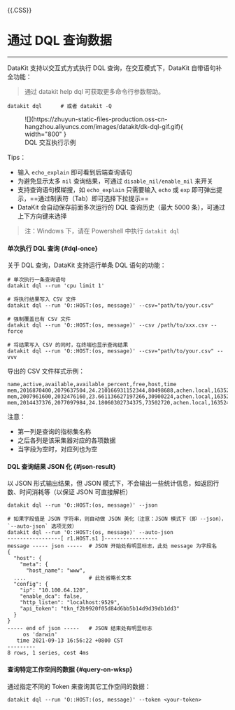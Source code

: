 {{.CSS}}
# 通过 DQL 查询数据
---

DataKit 支持以交互式方式执行 DQL 查询，在交互模式下，DataKit 自带语句补全功能：

> 通过 datakit help dql 可获取更多命令行参数帮助。

```shell
datakit dql      # 或者 datakit -Q
```

<figure markdown>
  ![](https://zhuyun-static-files-production.oss-cn-hangzhou.aliyuncs.com/images/datakit/dk-dql-gif.gif){ width="800" }
  <figcaption> DQL 交互执行示例 </figcaption>
</figure>

Tips：

- 输入 `echo_explain` 即可看到后端查询语句
- 为避免显示太多 `nil` 查询结果，可通过 `disable_nil/enable_nil` 来开关
- 支持查询语句模糊搜，如 `echo_explain` 只需要输入 `echo` 或 `exp` 即可弹出提示，==通过制表符（Tab）即可选择下拉提示==
- DataKit 会自动保存前面多次运行的 DQL 查询历史（最大 5000 条），可通过上下方向键来选择

> 注：Windows 下，请在 Powershell 中执行 `datakit dql`

#### 单次执行 DQL 查询 {#dql-once}

关于 DQL 查询，DataKit 支持运行单条 DQL 语句的功能：

```shell
# 单次执行一条查询语句
datakit dql --run 'cpu limit 1'

# 将执行结果写入 CSV 文件
datakit dql --run 'O::HOST:(os, message)' --csv="path/to/your.csv"

# 强制覆盖已有 CSV 文件
datakit dql --run 'O::HOST:(os, message)' --csv /path/to/xxx.csv --force

# 将结果写入 CSV 的同时，在终端也显示查询结果
datakit dql --run 'O::HOST:(os, message)' --csv="path/to/your.csv" --vvv
```

导出的 CSV 文件样式示例：

```shell
name,active,available,available_percent,free,host,time
mem,2016870400,2079637504,24.210166931152344,80498688,achen.local,1635242524385
mem,2007961600,2032476160,23.661136627197266,30900224,achen.local,1635242534385
mem,2014437376,2077097984,24.18060302734375,73502720,achen.local,1635242544382
```

注意：

- 第一列是查询的指标集名称
- 之后各列是该采集器对应的各项数据
- 当字段为空时，对应列也为空

#### DQL 查询结果 JSON 化 {#json-result}

以 JSON 形式输出结果，但 JSON 模式下，不会输出一些统计信息，如返回行数、时间消耗等（以保证 JSON 可直接解析）

```shell
datakit dql --run 'O::HOST:(os, message)' --json

# 如果字段值是 JSON 字符串，则自动做 JSON 美化（注意：JSON 模式下（即 --json），`--auto-json` 选项无效）
datakit dql --run 'O::HOST:(os, message)' --auto-json
-----------------[ r1.HOST.s1 ]-----------------
message ----- json -----  # JSON 开始处有明显标志，此处 message 为字段名
{
  "host": {
    "meta": {
      "host_name": "www",
  ....                    # 此处省略长文本
  "config": {
    "ip": "10.100.64.120",
    "enable_dca": false,
    "http_listen": "localhost:9529",
    "api_token": "tkn_f2b9920f05d84d6bb5b14d9d39db1dd3"
  }
}
----- end of json -----   # JSON 结束处有明显标志
     os 'darwin'
   time 2021-09-13 16:56:22 +0800 CST
---------
8 rows, 1 series, cost 4ms
```

#### 查询特定工作空间的数据 {#query-on-wksp}

通过指定不同的 Token 来查询其它工作空间的数据：

```shell
datakit dql --run 'O::HOST:(os, message)' --token <your-token>
```
